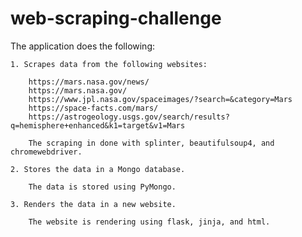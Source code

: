 # web-scraping-challenge

The application does the following:
    
    1. Scrapes data from the following websites:
        
        https://mars.nasa.gov/news/
        https://mars.nasa.gov/
        https://www.jpl.nasa.gov/spaceimages/?search=&category=Mars
        https://space-facts.com/mars/
        https://astrogeology.usgs.gov/search/results?q=hemisphere+enhanced&k1=target&v1=Mars

        The scraping in done with splinter, beautifulsoup4, and chromewebdriver.

    2. Stores the data in a Mongo database.

        The data is stored using PyMongo.

    3. Renders the data in a new website.

        The website is rendering using flask, jinja, and html.